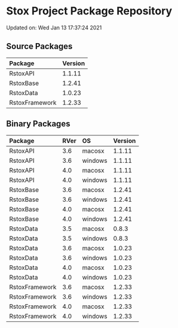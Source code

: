 # Stox Project Package Repository


Updated on: Wed Jan 13 17:37:24 2021
## Source Packages

|Package        |Version |
|:--------------|:-------|
|RstoxAPI       |1.1.11  |
|RstoxBase      |1.2.41  |
|RstoxData      |1.0.23  |
|RstoxFramework |1.2.33  |

## Binary Packages

|Package        |RVer |OS      |Version |
|:--------------|:----|:-------|:-------|
|RstoxAPI       |3.6  |macosx  |1.1.11  |
|RstoxAPI       |3.6  |windows |1.1.11  |
|RstoxAPI       |4.0  |macosx  |1.1.11  |
|RstoxAPI       |4.0  |windows |1.1.11  |
|RstoxBase      |3.6  |macosx  |1.2.41  |
|RstoxBase      |3.6  |windows |1.2.41  |
|RstoxBase      |4.0  |macosx  |1.2.41  |
|RstoxBase      |4.0  |windows |1.2.41  |
|RstoxData      |3.5  |macosx  |0.8.3   |
|RstoxData      |3.5  |windows |0.8.3   |
|RstoxData      |3.6  |macosx  |1.0.23  |
|RstoxData      |3.6  |windows |1.0.23  |
|RstoxData      |4.0  |macosx  |1.0.23  |
|RstoxData      |4.0  |windows |1.0.23  |
|RstoxFramework |3.6  |macosx  |1.2.33  |
|RstoxFramework |3.6  |windows |1.2.33  |
|RstoxFramework |4.0  |macosx  |1.2.33  |
|RstoxFramework |4.0  |windows |1.2.33  |
